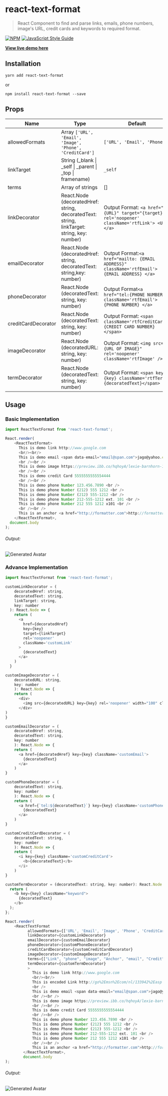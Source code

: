 # react-text-format

> React Component to find and parse links, emails, phone numbers, image's URL, credit cards and keywords to required format.

[![NPM](https://img.shields.io/npm/v/react-text-format.svg)](https://www.npmjs.com/package/react-text-format) [![JavaScript Style Guide](https://img.shields.io/badge/code_style-standard-brightgreen.svg)](https://standardjs.com)

__[View live demo here](https://react-ninja.github.io/react-text-format/)__

## Installation

```
yarn add react-text-format
```

or

```
npm install react-text-format --save
```

## Props

|Name  | Type  | Default  |
|---|---|---|
|allowedFormats| Array ``['URL', 'Email', 'Image', 'Phone', 'CreditCard']``| ``['URL', 'Email', 'Phone']`` |
|linkTarget| String (_blank \| _self \| _parent \| _top \| framename)  |  ``_self`` |
|terms| Array of strings  |  [] |
|linkDecorator| React.Node (decoratedHref: string, decoratedText: string, linkTarget: string, key: number) | Output Format: ``<a href="{URL}" target="{target}" rel='noopener' className='rtfLink'> <URL> </a>``  
|emailDecorator| React.Node (decoratedHref: string, decoratedText: string,key: number)  | Output Format:``<a href="mailto: {EMAIL ADDRESS}" className='rtfEmail'> {EMAIL ADDRESS} </a>``  |
|phoneDecorator| React.Node (decoratedText: string, key: number)  | Output Format``<a href="tel:{PHONE NUMBER}" className='rtfEmail'> {PHONE NUMBER} </a>``  |
|creditCardDecorator| React.Node (decoratedText: string, key: number)  | Output Format: ``<span className='rtfCreditCard'> {CREDIT CARD NUMBER} </span>``  |
|imageDecorator| React.Node (decoratedURL: string, key: number)  | Output Format: ``<img src="{URL OF IMAGE}" rel='noopener' className='rtfImage' />``  |
|termDecorator| React.Node (decoratedText: string, key: number)  | Output Format: ``<span key={key} className='rtfTerm'>{decoratedText}</span>``  |

## Usage

### Basic Implementation
```js
import ReactTextFormat from 'react-text-format';

React.render(
    <ReactTextFormat>
      This is demo link http://www.google.com
      <br/><br/>
      This is demo email <span data-email="email@span.com">jago@yahoo.com</span>
      <br /><br />
      This is demo image https://preview.ibb.co/hqhoyA/lexie-barnhorn-1114350-unsplash.jpg
      <br /><br />
      This is demo credit Card 5555555555554444
      <br /><br />
      This is demo phone Number 123.456.7890 <br />
      This is demo phone Number (212) 555 1212 <br />
      This is demo phone Number (212) 555-1212 <br />
      This is demo phone Number 212-555-1212 ext. 101 <br />
      This is demo phone Number 212 555 1212 x101 <br />
      <br /><br />
      This is an anchor <a href="http://formatter.com">http://formatter.com</a>;
    </ReactTextFormat>,
  document.body
);
```
###### Output:
![Generated Avatar](https://image.ibb.co/bWcDs0/1-0-4-basic.png)  

### Advance Implementation
```js
import ReactTextFormat from 'react-text-format';

customLinkDecorator = (
    decoratedHref: string,
    decoratedText: string,
    linkTarget: string,
    key: number
  ): React.Node => {
    return (
      <a
        href={decoratedHref}
        key={key}
        target={linkTarget}
        rel='noopener'
        className='customLink'
      >
        {decoratedText}
      </a>
    )
  }

customImageDecorator = (
    decoratedURL: string,
    key: number
    ): React.Node => {
    return (
      <div>
        <img src={decoratedURL} key={key} rel='noopener' width="100" className='customImage' />
      </div>
)
}

customEmailDecorator = (
    decoratedHref: string,
    decoratedText: string,
    key: number
    ): React.Node => {
    return (
      <a href={decoratedHref} key={key} className='customEmail'>
        {decoratedText}
      </a>
    )
}

customPhoneDecorator = (
    decoratedText: string,
    key: number
    ): React.Node => {
    return (
      <a href={`tel:${decoratedText}`} key={key} className='customPhone'>
        {decoratedText}
      </a>
    )
}

customCreditCardDecorator = (
    decoratedText: string,
    key: number
    ): React.Node => {
    return (
      <i key={key} className='customCreditCard'>
        <b>{decoratedText}</b>
      </i>
    )
}

customTermDecorator = (decoratedText: string, key: number): React.Node => {
  return (
    <b key={key} className="keyword">
      {decoratedText}
    </b>
  );
};

React.render(
    <ReactTextFormat
          allowedFormats={['URL', 'Email', 'Image', 'Phone', 'CreditCard']}
          linkDecorator={customLinkDecorator}
          emailDecorator={customEmailDecorator}
          phoneDecorator={customPhoneDecorator}
          creditCardDecorator={customCreditCardDecorator}
          imageDecorator={customImageDecorator}
          terms={["Link", "phone", "image", "Anchor", "email", "Credit"]}
          termDecorator={customTermDecorator}
          >
            This is demo link http://www.google.com
            <br/><br/>
            This is encoded Link http://go%2Emsn%2Ecom/nl/133942%2Easp
            <br />
            This is demo email <span data-email="email@span.com">jago@yahoo.com</span>
            <br /><br />
            This is demo image https://preview.ibb.co/hqhoyA/lexie-barnhorn-1114350-unsplash.jpg
            <br /><br />
            This is demo credit Card 5555555555554444
            <br /><br />
            This is demo phone Number 123.456.7890 <br />
            This is demo phone Number (212) 555 1212 <br />
            This is demo Phone Number (212) 555-1212 <br />
            This is demo phone Number 212-555-1212 ext. 101 <br />
            This is demo phone Number 212 555 1212 x101 <br />
            <br /><br />
            This is an anchor <a href="http://formatter.com">http://formatter.com</a>;
        </ReactTextFormat>,
        document.body
);
```

###### Output:
![Generated Avatar](https://i.ibb.co/r67P3JC/advance-react-text-format.png)  
